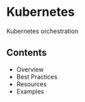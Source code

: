 # Kubernetes

Kubernetes orchestration

## Contents
- Overview
- Best Practices
- Resources
- Examples
